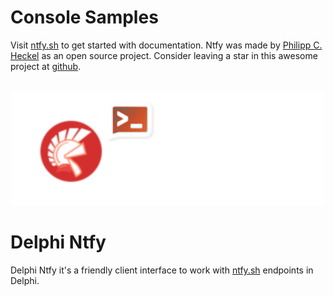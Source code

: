 # Console Samples 
 
 Visit [ntfy.sh](https://docs.ntfy.sh/) to get started with documentation. Ntfy was made by [Philipp C. Heckel](https://github.com/binwiederhier) as an open source project. Consider leaving a star in this awesome project at [github](https://github.com/binwiederhier/ntfy).

<br/>

<div align="center">
  <img src="./img/delphi-notify.png">
</div>

# Delphi Ntfy 

Delphi Ntfy it's a friendly client interface to work with [ntfy.sh](https://docs.ntfy.sh/) endpoints in Delphi.

